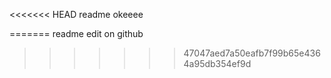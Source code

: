 <<<<<<< HEAD
readme okeeee

=======
readme edit on github
>>>>>>> 47047aed7a50eafb7f99b65e4364a95db354ef9d
